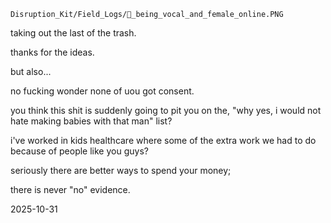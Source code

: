 `Disruption_Kit/Field_Logs/🦇_being_vocal_and_female_online.PNG`  

taking out the last of the trash.  

thanks for the ideas.  

but also...  

no fucking wonder none of uou got consent.  

you think this shit is suddenly going to pit you on the, "why yes, i would not hate making babies with that man" list?  

i've worked in kids healthcare where some of the extra work we had to do because of people like you guys?  

seriously there are better ways to spend your money;  

there is never "no" evidence.  

2025-10-31
